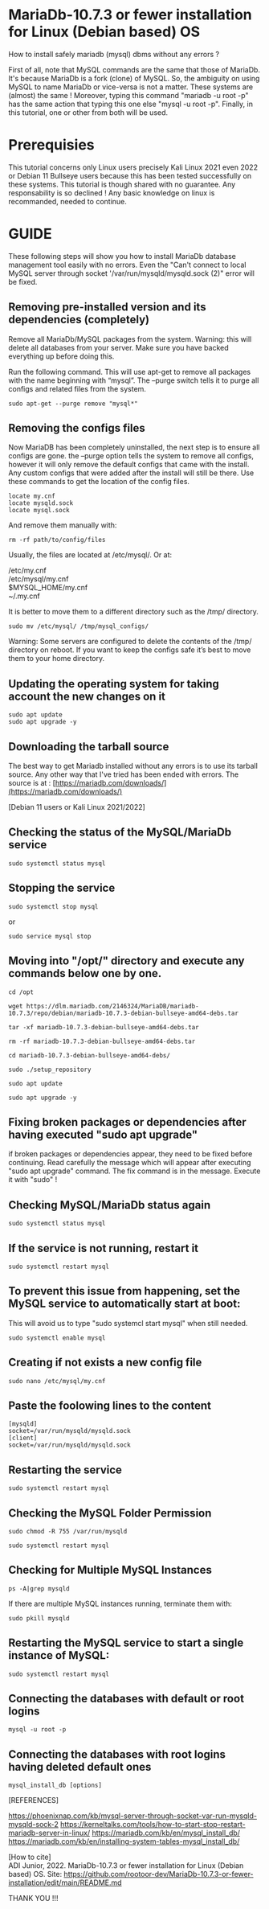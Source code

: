 # MariaDb-10.7.3 or fewer installation for Linux (Debian based) OS
How to install safely mariadb (mysql) dbms without any errors ?

First of all, note that MySQL commands are the same that those of MariaDb.
It's because MariaDb is a fork (clone) of MySQL.
So, the ambiguity on using MySQL to name MariaDb or vice-versa is not a matter.
These systems are (almost) the same !
Moreover, typing this command "mariadb -u root -p" has the same action that typing this one else "mysql -u root -p".
Finally, in this tutorial, one or other from both will be used.

# Prerequisies

This tutorial concerns only Linux users precisely Kali Linux 2021 even 2022 or Debian 11 Bullseye 
users because this has been tested successfully on these systems.
This tutorial is though shared with no guarantee. Any responsability is so declined !
Any basic knowledge on linux is recommanded, needed to continue.

# GUIDE
These following steps will show you how to install MariaDb database management tool easily with no errors.
Even the "Can't connect to local MySQL server through socket '/var/run/mysqld/mysqld.sock (2)" error will be fixed.

## Removing pre-installed version and its dependencies (completely)
Remove all MariaDb/MySQL packages from the system.
Warning: this will delete all databases from your server. Make sure you have backed everything up before doing this.

Run the following command. This will use apt-get to remove all packages with the name beginning with “mysql”. The –purge switch tells it to purge all configs and related files from the system.

```
sudo apt-get --purge remove "mysql*"
```
## Removing the configs files
Now MariaDB has been completely uninstalled, the next step is to ensure all configs are gone. 
the –purge option tells the system to remove all configs, however it will only remove the default configs that came with the install. Any custom configs that were added after the install will still be there.
Use these commands to get the location of the config files.

```
locate my.cnf
locate mysqld.sock
locate mysql.sock
```
And remove them manually with:

```
rm -rf path/to/config/files
```
Usually, the files are located at /etc/mysql/. Or at:

/etc/my.cnf  
/etc/mysql/my.cnf  
$MYSQL_HOME/my.cnf  
~/.my.cnf  

It is better to move them to a different directory such as the /tmp/ directory.

```
sudo mv /etc/mysql/ /tmp/mysql_configs/
```
Warning: Some servers are configured to delete the contents of the /tmp/ directory on reboot. 
If you want to keep the configs safe it’s best to move them to your home directory.

## Updating the operating system for taking account the new changes on it

```
sudo apt update
sudo apt upgrade -y
```

## Downloading the tarball source
The best way to get Mariadb installed without any errors is to use its tarball source.
Any other way that I've tried has been ended with errors.
The source is at : [https://mariadb.com/downloads/](https://mariadb.com/downloads/)

[Debian 11 users or Kali Linux 2021/2022]

## Checking the status of the MySQL/MariaDb service 

```
sudo systemctl status mysql
```
## Stopping the service

```
sudo systemctl stop mysql
```
or 
```
sudo service mysql stop  
```
## Moving into "/opt/" directory and execute any commands below one by one.

```
cd /opt

wget https://dlm.mariadb.com/2146324/MariaDB/mariadb-10.7.3/repo/debian/mariadb-10.7.3-debian-bullseye-amd64-debs.tar

tar -xf mariadb-10.7.3-debian-bullseye-amd64-debs.tar

rm -rf mariadb-10.7.3-debian-bullseye-amd64-debs.tar

cd mariadb-10.7.3-debian-bullseye-amd64-debs/

sudo ./setup_repository

sudo apt update

sudo apt upgrade -y

```
## Fixing broken packages or dependencies after having executed "sudo apt upgrade"
if broken packages or dependencies appear, they need to be fixed before continuing.
Read carefully the message which will appear after executing "sudo apt upgrade" command.
The fix command is in the message. Execute it with "sudo" !

## Checking MySQL/MariaDb status again

```
sudo systemctl status mysql
```
##  If the service is not running, restart it 

```
sudo systemctl restart mysql
```
##  To prevent this issue from happening, set the MySQL service to automatically start at boot:
This will avoid us to type "sudo systemcl start mysql" when still needed.

```
sudo systemctl enable mysql
```
## Creating if not exists a new config file

```
sudo nano /etc/mysql/my.cnf
```
## Paste the foolowing lines to the content

```
[mysqld]
socket=/var/run/mysqld/mysqld.sock
[client]
socket=/var/run/mysqld/mysqld.sock

```
## Restarting the service

```
sudo systemctl restart mysql
```

## Checking the MySQL Folder Permission

```
sudo chmod -R 755 /var/run/mysqld

sudo systemctl restart mysql
```

## Checking for Multiple MySQL Instances

```
ps -A|grep mysqld
```
 If there are multiple MySQL instances running, terminate them with:

```
sudo pkill mysqld
```

## Restarting the MySQL service to start a single instance of MySQL:

```
sudo systemctl restart mysql
```

## Connecting the databases with default or root logins

```
mysql -u root -p
```
## Connecting the databases with root logins having deleted default ones

```
mysql_install_db [options]
```



[REFERENCES]

https://phoenixnap.com/kb/mysql-server-through-socket-var-run-mysqld-mysqld-sock-2
https://kerneltalks.com/tools/how-to-start-stop-restart-mariadb-server-in-linux/
https://mariadb.com/kb/en/mysql_install_db/
https://mariadb.com/kb/en/installing-system-tables-mysql_install_db/


[How to cite]  
ADI Junior, 2022. MariaDb-10.7.3 or fewer installation for Linux (Debian based) OS. Site: https://github.com/rootoor-dev/MariaDb-10.7.3-or-fewer-installation/edit/main/README.md

THANK YOU !!!

